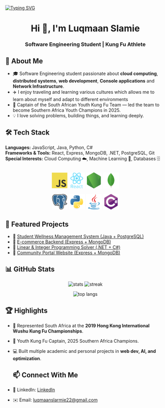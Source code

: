[![Typing SVG](https://readme-typing-svg.herokuapp.com?font=Fira+Code&pause=1000&color=F76D57&width=435&lines=Hi+there!+I'm+Luqmaan+Slarmie;Software+Engineer+%7C+Kung+Fu+Athlete)](https://git.io/typing-svg)

<h1 align="center">Hi 👋, I'm Luqmaan Slamie</h1>
<h3 align="center">Software Engineering Student | Kung Fu Athlete</h3>

## 🌟 About Me  
- 🎓 Software Engineering student passionate about **cloud computing**, **distributed systems**, **web development**, **Console applications** and **Network Infrastructure**.   
- ✈️ I enjoy traveling and learning various cultures which allows me to learn about myself and adapt to different environments
- 🥋 Captain of the South African Youth Kung Fu Team — led the team to become Southern Africa Youth Champions in 2025.  
- 💡 I love solving problems, building things, and learning deeply.

## 🛠️ Tech Stack
**Languages:** JavaScript, Java, Python, C#  
**Frameworks & Tools:** React, Express, MongoDB, .NET, PostgreSQL, Git  
**Special Interests:** Cloud Computing ☁️, Machine Learning 🤖, Databases 🗄️  

##

<p align="center">
  <img src="https://raw.githubusercontent.com/devicons/devicon/master/icons/javascript/javascript-original.svg" alt="javascript" width="50" height="50"/>
  <img src="https://raw.githubusercontent.com/devicons/devicon/master/icons/react/react-original-wordmark.svg" alt="react" width="50" height="50"/>
  <img src="https://raw.githubusercontent.com/devicons/devicon/master/icons/nodejs/nodejs-original.svg" alt="nodejs" width="50" height="50"/>
  <img src="https://raw.githubusercontent.com/devicons/devicon/master/icons/mongodb/mongodb-original.svg" alt="mongodb" width="50" height="50"/>
</p>
<p align="center">
  <img src="https://raw.githubusercontent.com/devicons/devicon/master/icons/postgresql/postgresql-original.svg" alt="postgresql" width="50" height="50"/>
  <img src="https://raw.githubusercontent.com/devicons/devicon/master/icons/python/python-original.svg" alt="python" width="50" height="50"/>
  <img src="https://raw.githubusercontent.com/devicons/devicon/master/icons/java/java-original.svg" alt="java" width="50" height="50"/>
  <img src="https://raw.githubusercontent.com/devicons/devicon/master/icons/csharp/csharp-original.svg" alt="csharp" width="50" height="50"/>
</p>


## 📂 Featured Projects
- 🔗 [Student Wellness Management System (Java + PostgreSQL)](https://github.com/gabby-web21/PRG381_Project.git)  
- 🔗 [E-commerce Backend (Express + MongoDB)](https://github.com/Loki-is-dying/DBD381Project.git)  
- 🔗 [Linear & Integer Programming Solver (.NET + C#)](https://github.com/AdrianGriesel/LPR381ProjectGS2.git)
- 🔗 [Community Portal Website (Express + MongoDB)](https://github.com/CharlSmuts/WPR381_Project.git)

## 📊 GitHub Stats  

<p align="center">
  <img src="https://github-readme-stats.vercel.app/api?username=Loki-is-dying&show_icons=true&theme=radical&hide_border=true" alt="stats" height="165"/>
  <img src="https://streak-stats.demolab.com?user=Loki-is-dying&theme=radical&hide_border=true" alt="streak" height="165"/>
</p>

<p align="center">
  <img src="https://github-readme-stats.vercel.app/api/top-langs/?username=Loki-is-dying&layout=compact&theme=radical&hide_border=true" alt="top langs" height="130"/>
</p>

##  🏆 Highlights
- 🥇 Represented South Africa at the **2019 Hong Kong International Wushu Kung Fu Championships**.  
- 🏅 Youth Kung Fu Captain, 2025 Southern Africa Champions.  
- 💻 Built multiple academic and personal projects in **web dev, AI, and optimization**.

  ## 📫 Connect With Me
- 💼 LinkedIn: [LinkedIn](https://www.linkedin.com/in/luqmaan-slarmie-57341a28a)   
- ✉️ Email: luqmaanslarmie22@gmail.com
